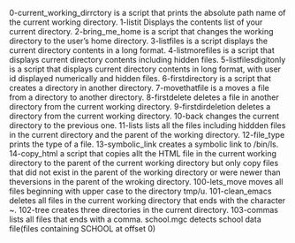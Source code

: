  0-current_working_dirrctory is a script that prints the absolute path name of the current working directory.
 1-listit Displays the contents list of your current directory.
 2-bring_me_home is a script that changes the working directory to the user’s home directory.
 3-listfiles is a script displays the current directory contents in a long format. 
 4-listmorefiles is a script that displays current directory contents including hidden files.
 5-listfilesdigitonly is a script that displays current directory contents in long format, with user id displayed numerically and hidden files.
 6-firstdirectory is a script that creates a directory in another directory. 
7-movethatfile is a moves a file from a directory to another directory.
8-firstdelete deletes a file in another directory from the current working directory.
9-firstdirdeletion deletes a directory from the current working directory.
10-back changes the current directory to the previous one.
11-lists lists all the files including hiddden files in the current directory and the parent of the working directory.
12-file_type prints the type of a file.
13-symbolic_link creates a symbolic link to /bin/ls.
14-copy_html a script that copies allt the HTML file in the current working directory to the parent of the current working directory but only copy files that did not exist in the parent of the working directory or were newer than theversions in the parent of the wroking directory.
100-lets_move moves all files beginning with upper case to the directory tmp/u.
101-clean_emacs deletes all files in the current working directory that ends with the character ~.
102-tree creates three directories in the current directory.
103-commas lists all files that ends with a comma.
school.mgc detects school data file(files containing SCHOOL at offset 0)
